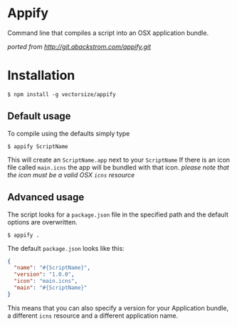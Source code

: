 # Appify

Command line that compiles a script into an OSX application bundle.

_ported from http://git.abackstrom.com/appify.git_

# Installation

`$ npm install -g vectorsize/appify`

## Default usage

To compile using the defaults simply type

`$ appify ScriptName`

This will create an `ScriptName.app` next to your `ScriptName`
If there is an icon file called `main.icns` the app will be bundled with that icon. _please note that the icon must be a valid OSX `icns` resource_

## Advanced usage

The script looks for a `package.json` file in the specified path and the default options are overwritten.

`$ appify .`

The default `package.json` looks like this:

```json
{
  "name": "#{ScriptName}",
  "version": "1.0.0",
  "icon": "main.icns",
  "main": "#{ScriptName}"
}
```

This means that you can also specify a version for your Application bundle, a different `icns` resource and a different application name.
